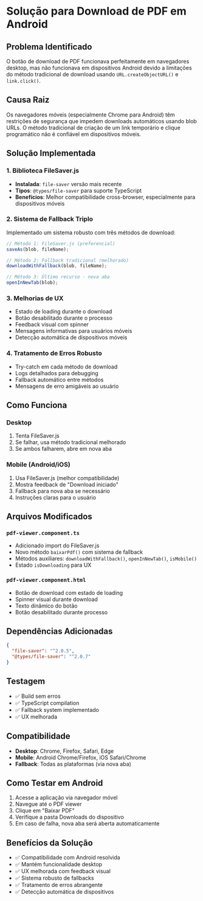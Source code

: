 # Solução para Download de PDF em Android

## Problema Identificado
O botão de download de PDF funcionava perfeitamente em navegadores desktop, mas não funcionava em dispositivos Android devido a limitações do método tradicional de download usando `URL.createObjectURL()` e `link.click()`.

## Causa Raiz
Os navegadores móveis (especialmente Chrome para Android) têm restrições de segurança que impedem downloads automáticos usando blob URLs. O método tradicional de criação de um link temporário e clique programático não é confiável em dispositivos móveis.

## Solução Implementada

### 1. Biblioteca FileSaver.js
- **Instalada**: `file-saver` versão mais recente
- **Tipos**: `@types/file-saver` para suporte TypeScript
- **Benefícios**: Melhor compatibilidade cross-browser, especialmente para dispositivos móveis

### 2. Sistema de Fallback Triplo
Implementado um sistema robusto com três métodos de download:

```typescript
// Método 1: FileSaver.js (preferencial)
saveAs(blob, fileName);

// Método 2: Fallback tradicional (melhorado)
downloadWithFallback(blob, fileName);

// Método 3: Último recurso - nova aba
openInNewTab(blob);
```

### 3. Melhorias de UX
- Estado de loading durante o download
- Botão desabilitado durante o processo
- Feedback visual com spinner
- Mensagens informativas para usuários móveis
- Detecção automática de dispositivos móveis

### 4. Tratamento de Erros Robusto
- Try-catch em cada método de download
- Logs detalhados para debugging
- Fallback automático entre métodos
- Mensagens de erro amigáveis ao usuário

## Como Funciona

### Desktop
1. Tenta FileSaver.js
2. Se falhar, usa método tradicional melhorado
3. Se ambos falharem, abre em nova aba

### Mobile (Android/iOS)
1. Usa FileSaver.js (melhor compatibilidade)
2. Mostra feedback de "Download iniciado"
3. Fallback para nova aba se necessário
4. Instruções claras para o usuário

## Arquivos Modificados

### `pdf-viewer.component.ts`
- Adicionado import do FileSaver.js
- Novo método `baixarPdf()` com sistema de fallback
- Métodos auxiliares: `downloadWithFallback()`, `openInNewTab()`, `isMobile()`
- Estado `isDownloading` para UX

### `pdf-viewer.component.html`
- Botão de download com estado de loading
- Spinner visual durante download
- Texto dinâmico do botão
- Botão desabilitado durante processo

## Dependências Adicionadas
```json
{
  "file-saver": "^2.0.5",
  "@types/file-saver": "^2.0.7"
}
```

## Testagem
- ✅ Build sem erros
- ✅ TypeScript compilation
- ✅ Fallback system implementado
- ✅ UX melhorada

## Compatibilidade
- **Desktop**: Chrome, Firefox, Safari, Edge
- **Mobile**: Android Chrome/Firefox, iOS Safari/Chrome
- **Fallback**: Todas as plataformas (via nova aba)

## Como Testar em Android
1. Acesse a aplicação via navegador móvel
2. Navegue até o PDF viewer
3. Clique em "Baixar PDF"
4. Verifique a pasta Downloads do dispositivo
5. Em caso de falha, nova aba será aberta automaticamente

## Benefícios da Solução
- ✅ Compatibilidade com Android resolvida
- ✅ Mantém funcionalidade desktop
- ✅ UX melhorada com feedback visual
- ✅ Sistema robusto de fallbacks
- ✅ Tratamento de erros abrangente
- ✅ Detecção automática de dispositivos
